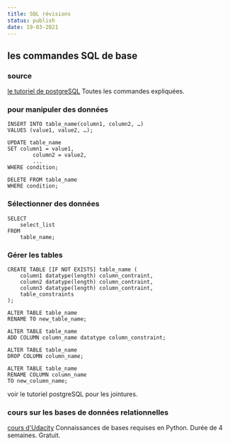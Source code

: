 ```yaml
---
title: SQL révisions
status: publish
date: 19-03-2021
---
```

## les commandes SQL de base

### source

[le tutoriel de postgreSQL](https://www.postgresqltutorial.com/) Toutes les commandes expliquées.

### pour manipuler des données

	INSERT INTO table_name(column1, column2, …)
	VALUES (value1, value2, …);

	UPDATE table_name
	SET column1 = value1,
    	    column2 = value2,
    	    ...
	WHERE condition;

	DELETE FROM table_name
	WHERE condition;

### Sélectionner des données

	SELECT
   	    select_list
	FROM
   	    table_name;

### Gérer les tables
	
	CREATE TABLE [IF NOT EXISTS] table_name (
   		column1 datatype(length) column_contraint,
   		column2 datatype(length) column_contraint,
   		column3 datatype(length) column_contraint,
   		table_constraints
	);

	ALTER TABLE table_name 
	RENAME TO new_table_name;

	ALTER TABLE table_name 
	ADD COLUMN column_name datatype column_constraint;

	ALTER TABLE table_name 
	DROP COLUMN column_name;

	ALTER TABLE table_name 
	RENAME COLUMN column_name 
	TO new_column_name;

voir le tutoriel postgreSQL pour les jointures.
	
### cours sur les bases de données relationnelles

[cours d'Udacity](https://www.udacity.com/course/intro-to-relational-databases--ud197) Connaissances de bases requises en Python. Durée de 4 semaines. Gratuit.
